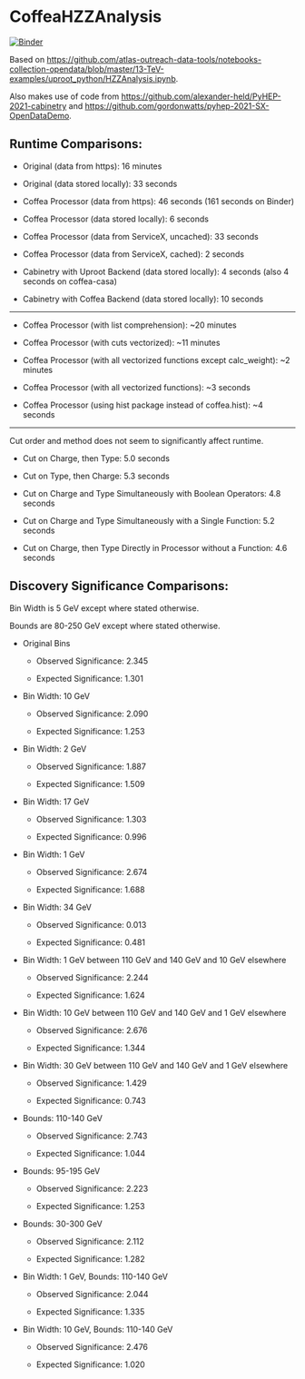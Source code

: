 # CoffeaHZZAnalysis

[![Binder](https://mybinder.org/badge_logo.svg)](https://mybinder.org/v2/gh/stormsomething/CoffeaHZZAnalysis/HEAD?filepath=CoffeaHZZAnalysis.ipynb)

Based on https://github.com/atlas-outreach-data-tools/notebooks-collection-opendata/blob/master/13-TeV-examples/uproot_python/HZZAnalysis.ipynb.

Also makes use of code from https://github.com/alexander-held/PyHEP-2021-cabinetry and https://github.com/gordonwatts/pyhep-2021-SX-OpenDataDemo.

## Runtime Comparisons:

* Original (data from https): 16 minutes

* Original (data stored locally): 33 seconds

* Coffea Processor (data from https): 46 seconds (161 seconds on Binder)

* Coffea Processor (data stored locally): 6 seconds

* Coffea Processor (data from ServiceX, uncached): 33 seconds

* Coffea Processor (data from ServiceX, cached): 2 seconds

* Cabinetry with Uproot Backend (data stored locally): 4 seconds (also 4 seconds on coffea-casa)

* Cabinetry with Coffea Backend (data stored locally): 10 seconds

---

* Coffea Processor (with list comprehension): ~20 minutes

* Coffea Processor (with cuts vectorized): ~11 minutes

* Coffea Processor (with all vectorized functions except calc_weight): ~2 minutes

* Coffea Processor (with all vectorized functions): ~3 seconds

* Coffea Processor (using hist package instead of coffea.hist): ~4 seconds

---

Cut order and method does not seem to significantly affect runtime.

* Cut on Charge, then Type: 5.0 seconds

* Cut on Type, then Charge: 5.3 seconds

* Cut on Charge and Type Simultaneously with Boolean Operators: 4.8 seconds

* Cut on Charge and Type Simultaneously with a Single Function: 5.2 seconds

* Cut on Charge, then Type Directly in Processor without a Function: 4.6 seconds

## Discovery Significance Comparisons:

Bin Width is 5 GeV except where stated otherwise.

Bounds are 80-250 GeV except where stated otherwise.

* Original Bins

  * Observed Significance: 2.345

  * Expected Significance: 1.301

* Bin Width: 10 GeV

  * Observed Significance: 2.090

  * Expected Significance: 1.253

* Bin Width: 2 GeV

  * Observed Significance: 1.887

  * Expected Significance: 1.509

* Bin Width: 17 GeV

  * Observed Significance: 1.303

  * Expected Significance: 0.996

* Bin Width: 1 GeV

  * Observed Significance: 2.674

  * Expected Significance: 1.688

* Bin Width: 34 GeV

  * Observed Significance: 0.013

  * Expected Significance: 0.481

* Bin Width: 1 GeV between 110 GeV and 140 GeV and 10 GeV elsewhere

  * Observed Significance: 2.244

  * Expected Significance: 1.624

* Bin Width: 10 GeV between 110 GeV and 140 GeV and 1 GeV elsewhere

  * Observed Significance: 2.676

  * Expected Significance: 1.344

* Bin Width: 30 GeV between 110 GeV and 140 GeV and 1 GeV elsewhere

  * Observed Significance: 1.429

  * Expected Significance: 0.743

* Bounds: 110-140 GeV 

  * Observed Significance: 2.743

  * Expected Significance: 1.044

* Bounds: 95-195 GeV 

  * Observed Significance: 2.223

  * Expected Significance: 1.253

* Bounds: 30-300 GeV 

  * Observed Significance: 2.112

  * Expected Significance: 1.282

* Bin Width: 1 GeV, Bounds: 110-140 GeV 

  * Observed Significance: 2.044

  * Expected Significance: 1.335

* Bin Width: 10 GeV, Bounds: 110-140 GeV 

  * Observed Significance: 2.476

  * Expected Significance: 1.020
